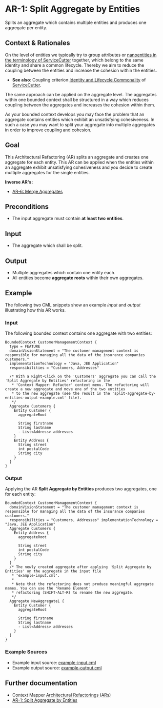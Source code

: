 # AR-1: Split Aggregate by Entities
Splits an aggregate which contains multiple entities and produces one aggregate per entity.

## Context & Rationales
On the level of entities we typically try to group attributes or [nanoentities in the terminology of ServiceCutter](https://servicecutter.github.io/) 
together, which belong to the same identity and share a common lifecycle. Thereby we aim to reduce the coupling between the entities
and increase the cohesion within the entities.

 * **See also**: Coupling criterion [Identity and Lifecycle Commonality](https://github.com/ServiceCutter/ServiceCutter/wiki/CC-1-Identity-and-Lifecycle-Commonality)
 of [ServiceCutter](https://servicecutter.github.io/).
 
The same approach can be applied on the aggregate level. The aggregates within one bounded context shall be structured in a way which
reduces coupling between the aggregates and increases the cohesion within them.

As your bounded context develops you may face the problem that an aggregate contains entities which exhibit an unsatisfying
cohesiveness. In such a case you may want to split your aggregate into multiple aggregates in order to improve coupling and cohesion.

## Goal
This Architectural Refactoring (AR) splits an aggregate and creates one aggregate for each entity. This AR can be applied when 
the entities within an aggregate exhibit unsatisfying cohesiveness and you decide to create multiple aggregates for the single 
entities.

**Inverse AR's:**
 * [AR-6: Merge Aggregates](./../AR-6-Merge-Aggregates)

## Preconditions
 * The input aggregate must contain **at least two entities**.

## Input
 * The aggregate which shall be split.
 
## Output
 * Multiple aggregates which contain one entity each.
 * All entities become **aggregate roots** within their own aggregates.
 
## Example
The following two CML snippets show an example _input_ and _output_ illustrating how this AR works.

### Input
The following bounded context contains one aggregate with two entities:
```
BoundedContext CustomerManagementContext {
  type = FEATURE
  domainVisionStatement = "The customer management context is responsible for managing all the data of the insurance companies customers."
  implementationTechnology = "Java, JEE Application"
  responsibilities = "Customers, Addresses"

  /* With a Right-Click on the 'Customers' aggregate you can call the 'Split Aggregate by Entities' refactoring in the 
   * 'Context Mapper: Refactor' context menu. The refactoring will create a new aggregate and move one of the two entities 
   * to the new aggregate (see the result in the 'split-aggregate-by-entities-output-example.cml' file).
   */  
  Aggregate Customers {
    Entity Customer {
      aggregateRoot
      
      String firstname
      String lastname
      - List<Address> addresses
    }
    Entity Address {
      String street
      int postalCode
      String city
    }
  }
}
```

### Output
Applying the AR **Split Aggregate by Entities** produces two aggregates, one for each entity:
```
BoundedContext CustomerManagementContext {
  domainVisionStatement = "The customer management context is responsible for managing all the data of the insurance companies customers."
  responsibilities = "Customers, Addresses" implementationTechnology = "Java, JEE Application"
  Aggregate Customers {
    Entity Address {
      aggregateRoot
      
      String street
      int postalCode
      String city
    }
  }
  /* The newly created aggregate after applying 'Split Aggregate by Entities' on the aggregate in the input file 
   * 'example-input.cml'.
   * 
   * Note that the refactoring does not produce meaningful aggregate names. You can use the 'Rename Element' 
   * refactoring (SHIFT-ALT-R) to rename the new aggregate.
   */
  Aggregate NewAggregate1 {
    Entity Customer {
      aggregateRoot
      
      String firstname
      String lastname
      - List<Address> addresses
    }
  }
}
```

### Example Sources
 * Example input source: [example-input.cml](./example-input.cml)
 * Example output source: [example-output.cml](./example-output.cml)
 
## Further documentation
 * Context Mapper [Architectural Refactorings (ARs)](https://contextmapper.org/docs/architectural-refactorings/)
 * [AR-1: Split Aggregate by Entities](https://contextmapper.org/docs/ar-split-aggregate-by-entities/)
